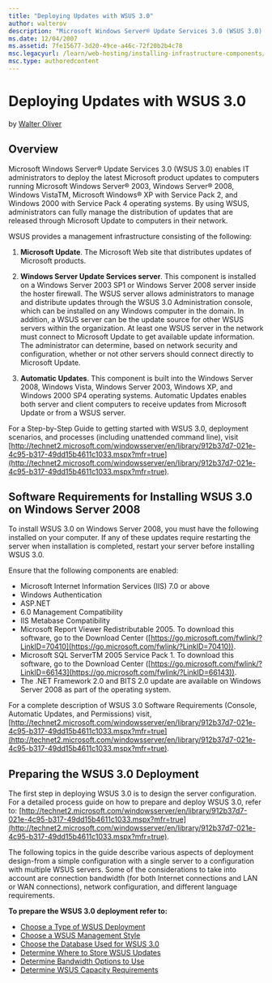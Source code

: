 ```yaml
---
title: "Deploying Updates with WSUS 3.0"
author: walterov
description: "Microsoft Windows Server® Update Services 3.0 (WSUS 3.0) enables IT administrators to deploy the latest Microsoft product updates to computers running Micros..."
ms.date: 12/04/2007
ms.assetid: 7fe15677-3d20-49ce-a46c-72f20b2b4c78
msc.legacyurl: /learn/web-hosting/installing-infrastructure-components/deploying-updates-with-wsus-30
msc.type: authoredcontent
---
```

Deploying Updates with WSUS 3.0
====================
by [Walter Oliver](https://github.com/walterov)

## Overview

Microsoft Windows Server® Update Services 3.0 (WSUS 3.0) enables IT administrators to deploy the latest Microsoft product updates to computers running Microsoft Windows Server® 2003, Windows Server® 2008, Windows VistaTM, Microsoft Windows® XP with Service Pack 2, and Windows 2000 with Service Pack 4 operating systems. By using WSUS, administrators can fully manage the distribution of updates that are released through Microsoft Update to computers in their network.

WSUS provides a management infrastructure consisting of the following:

1. **Microsoft Update**. The Microsoft Web site that distributes updates of Microsoft products.

1. **Windows Server Update Services server**. This component is installed on a Windows Server 2003 SP1 or Windows Server 2008 server inside the hoster firewall. The WSUS server allows administrators to manage and distribute updates through the WSUS 3.0 Administration console, which can be installed on any Windows computer in the domain. In addition, a WSUS server can be the update source for other WSUS servers within the organization. At least one WSUS server in the network must connect to Microsoft Update to get available update information. The administrator can determine, based on network security and configuration, whether or not other servers should connect directly to Microsoft Update.

1. **Automatic Updates**. This component is built into the Windows Server 2008, Windows Vista, Windows Server 2003, Windows XP, and Windows 2000 SP4 operating systems. Automatic Updates enables both server and client computers to receive updates from Microsoft Update or from a WSUS server.

For a Step-by-Step Guide to getting started with WSUS 3.0, deployment scenarios, and processes (including unattended command line), visit [http://technet2.microsoft.com/windowsserver/en/library/912b37d7-021e-4c95-b317-49dd15b4611c1033.mspx?mfr=true](http://technet2.microsoft.com/windowsserver/en/library/912b37d7-021e-4c95-b317-49dd15b4611c1033.mspx?mfr=true).

## Software Requirements for Installing WSUS 3.0 on Windows Server 2008

To install WSUS 3.0 on Windows Server 2008, you must have the following installed on your computer. If any of these updates require restarting the server when installation is completed, restart your server before installing WSUS 3.0.

Ensure that the following components are enabled:

- Microsoft Internet Information Services (IIS) 7.0 or above
- Windows Authentication
- ASP.NET
- 6.0 Management Compatibility
- IIS Metabase Compatibility
- Microsoft Report Viewer Redistributable 2005. To download this software, go to the Download Center ([https://go.microsoft.com/fwlink/?LinkID=70410](https://go.microsoft.com/fwlink/?LinkID=70410)).
- Microsoft SQL ServerTM 2005 Service Pack 1. To download this software, go to the Download Center ([https://go.microsoft.com/fwlink/?LinkID=66143](https://go.microsoft.com/fwlink/?LinkID=66143)).
- The .NET Framework 2.0 and BITS 2.0 update are available on Windows Server 2008 as part of the operating system.

For a complete description of WSUS 3.0 Software Requirements (Console, Automatic Updates, and Permissions) visit, [http://technet2.microsoft.com/windowsserver/en/library/912b37d7-021e-4c95-b317-49dd15b4611c1033.mspx?mfr=true](http://technet2.microsoft.com/windowsserver/en/library/912b37d7-021e-4c95-b317-49dd15b4611c1033.mspx?mfr=true).

## Preparing the WSUS 3.0 Deployment

The first step in deploying WSUS 3.0 is to design the server configuration. For a detailed process guide on how to prepare and deploy WSUS 3.0, refer to: [http://technet2.microsoft.com/windowsserver/en/library/912b37d7-021e-4c95-b317-49dd15b4611c1033.mspx?mfr=true](http://technet2.microsoft.com/windowsserver/en/library/912b37d7-021e-4c95-b317-49dd15b4611c1033.mspx?mfr=true).

The following topics in the guide describe various aspects of deployment design-from a simple configuration with a single server to a configuration with multiple WSUS servers. Some of the considerations to take into account are connection bandwidth (for both Internet connections and LAN or WAN connections), network configuration, and different language requirements.

**To prepare the WSUS 3.0 deployment refer to:** 

- [Choose a Type of WSUS Deployment](http://technet2.microsoft.com/WindowsServer/en/library/12b665bc-07fa-4a4e-aed8-f970efe80c4c1033.mspx)
- [Choose a WSUS Management Style](http://technet2.microsoft.com/WindowsServer/en/library/98d5664a-2f6b-4ccf-b440-b71b7d5dec3e1033.mspx)
- [Choose the Database Used for WSUS 3.0](http://technet2.microsoft.com/WindowsServer/en/library/6f51cae4-4b1e-4a4b-81ef-cc92dd3644fd1033.mspx)
- [Determine Where to Store WSUS Updates](http://technet2.microsoft.com/WindowsServer/en/library/aa4d106e-830e-4074-8675-bc52b2ada0941033.mspx)
- [Determine Bandwidth Options to Use](http://technet2.microsoft.com/WindowsServer/en/library/f47b494b-fbf5-4bf8-a5c9-c31221a3dfdb1033.mspx)
- [Determine WSUS Capacity Requirements](http://technet2.microsoft.com/WindowsServer/en/library/92170771-83e7-47bb-abbc-7d93ee5d78671033.mspx)